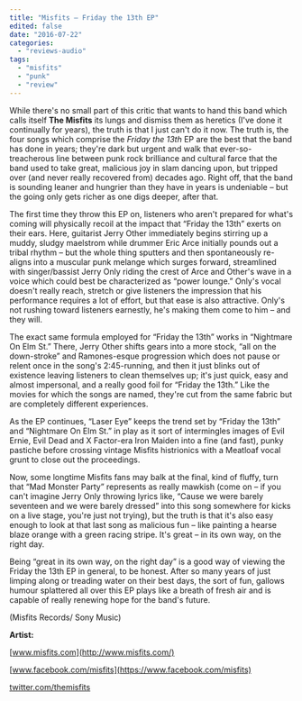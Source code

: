 ```yaml
---
title: "Misfits – Friday the 13th EP"
edited: false
date: "2016-07-22"
categories:
  - "reviews-audio"
tags:
  - "misfits"
  - "punk"
  - "review"
---
```


While there's no small part of this critic that wants to hand this band which calls itself **The Misfits** its lungs and dismiss them as heretics (I've done it continually for years), the truth is that I just can't do it now. The truth is, the four songs which comprise the _Friday the 13th_ EP are the best that the band has done in years; they're dark but urgent and walk that ever-so-treacherous line between punk rock brilliance and cultural farce that the band used to take great, malicious joy in slam dancing upon, but tripped over (and never really recovered from) decades ago. Right off, that the band is sounding leaner and hungrier than they have in years is undeniable – but the going only gets richer as one digs deeper, after that.

The first time they throw this EP on, listeners who aren't prepared for what's coming will physically recoil at the impact that “Friday the 13th” exerts on their ears. Here, guitarist Jerry Other immediately begins stirring up a muddy, sludgy maelstrom while drummer Eric Arce initially pounds out a tribal rhythm – but the whole thing sputters and then spontaneously re-aligns into a muscular punk melange which surges forward, streamlined with singer/bassist Jerry Only riding the crest of Arce and Other's wave in a voice which could best be characterized as “power lounge.” Only's vocal doesn't really reach, stretch or give listeners the impression that his performance requires a lot of effort, but that ease is also attractive. Only's not rushing toward listeners earnestly, he's making them come to him – and they will.

The exact same formula employed for “Friday the 13th” works in “Nightmare On Elm St.” There, Jerry Other shifts gears into a more stock, “all on the down-stroke” and Ramones-esque progression which does not pause or relent once in the song's 2:45-running, and then it just blinks out of existence leaving listeners to clean themselves up; it's just quick, easy and almost impersonal, and a really good foil for “Friday the 13th.” Like the movies for which the songs are named, they're cut from the same fabric but are completely different experiences.

As the EP continues, “Laser Eye” keeps the trend set by “Friday the 13th” and “Nightmare On Elm St.” in play as it sort of intermingles images of Evil Ernie, Evil Dead and X Factor-era Iron Maiden into a fine (and fast), punky pastiche before crossing vintage Misfits histrionics with a Meatloaf vocal grunt to close out the proceedings.

Now, some longtime Misfits fans may balk at the final, kind of fluffy, turn that “Mad Monster Party” represents as really mawkish (come on – if you can't imagine Jerry Only throwing lyrics like, “Cause we were barely seventeen and we were barely dressed” into this song somewhere for kicks on a live stage, you're just not trying), but the truth is that it's also easy enough to look at that last song as malicious fun – like painting a hearse blaze orange with a green racing stripe. It's great – in its own way, on the right day.

Being “great in its own way, on the right day” is a good way of viewing the Friday the 13th EP in general, to be honest. After so many years of just limping along or treading water on their best days, the sort of fun, gallows humour splattered all over this EP plays like a breath of fresh air and is capable of really renewing hope for the band's future.

(Misfits Records/ Sony Music)

**Artist:**

[www.misfits.com](http://www.misfits.com/)

[www.facebook.com/misfits](https://www.facebook.com/misfits)

[twitter.com/themisfits](https://twitter.com/themisfits)
